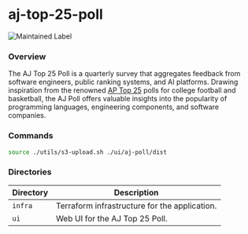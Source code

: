 # aj-top-25-poll

![Maintained Label](https://img.shields.io/badge/Maintained-Yes-brightgreen?style=for-the-badge)

### Overview

The AJ Top 25 Poll is a quarterly survey that aggregates feedback from software engineers, public ranking systems, 
and AI platforms. Drawing inspiration from the renowned [AP Top 25](https://apnews.com/hub/ap-top-25-college-basketball-poll) 
polls for college football and basketball, the AJ Poll offers valuable insights into the popularity of programming 
languages, engineering components, and software companies.

### Commands

```bash
source ./utils/s3-upload.sh ./ui/aj-poll/dist
```

### Directories

| Directory | Description                                   |
|-----------|-----------------------------------------------|
| `infra`   | Terraform infrastructure for the application. |
| `ui`      | Web UI for the AJ Top 25 Poll.                |
